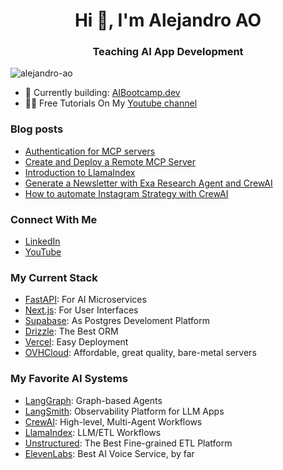 <h1 align="center">Hi 👋, I'm Alejandro AO</h1>
<h3 align="center">Teaching AI App Development</h3>

<p align="left"> <img src="https://komarev.com/ghpvc/?username=alejandro-ao&label=Profile%20views&color=0e75b6&style=flat" alt="alejandro-ao" /> </p>

- 🚀 Currently building: [AIBootcamp.dev](https://aibootcamp.dev/)
- 👨‍💻 Free Tutorials On My [Youtube channel](https://www.youtube.com/@alejandro_ao)

### Blog posts
<!-- BLOG-POST-LIST:START -->
- [Authentication for MCP servers](https://aibootcamp.dev/blog/mcp-auth)
- [Create and Deploy a Remote MCP Server](https://aibootcamp.dev/blog/remote-mcp-servers)
- [Introduction to LlamaIndex](https://aibootcamp.dev/blog/intro-to-llamaindex)
- [Generate a Newsletter with Exa Research Agent and CrewAI](https://aibootcamp.dev/blog/newsletter-gen-with-exa-crewai)
- [How to automate Instagram Strategy with CrewAI](https://aibootcamp.dev/blog/automate-instagram-crewai)
<!-- BLOG-POST-LIST:END -->

### Connect With Me
- [LinkedIn](https://www.linkedin.com/in/alejandro-ao/)
- [YouTube](https://www.youtube.com/@alejandro_ao)

### My Current Stack
- [FastAPI](https://fastapi.tiangolo.com/): For AI Microservices
- [Next.js](https://nextjs.org/): For User Interfaces
- [Supabase](https://supabase.com/): As Postgres Develoment Platform
- [Drizzle](https://orm.drizzle.team/): The Best ORM
- [Vercel](https://vercel.com/): Easy Deployment
- [OVHCloud](https://www.ovhcloud.com/): Affordable, great quality, bare-metal servers

### My Favorite AI Systems
- [LangGraph](https://www.langchain.com/langgraph): Graph-based Agents
- [LangSmith](https://www.langchain.com/langsmith): Observability Platform for LLM Apps
- [CrewAI](https://www.crewai.com/): High-level, Multi-Agent Workflows
- [LlamaIndex](http://llamaindex.ai/): LLM/ETL Workflows
- [Unstructured](https://unstructured.io/): The Best Fine-grained ETL Platform
- [ElevenLabs](https://elevenlabs.io/): Best AI Voice Service, by far
